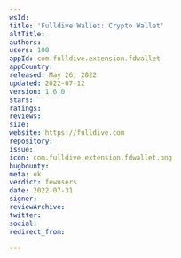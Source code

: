 ```yaml
---
wsId: 
title: 'Fulldive Wallet: Crypto Wallet'
altTitle: 
authors: 
users: 100
appId: com.fulldive.extension.fdwallet
appCountry: 
released: May 26, 2022
updated: 2022-07-12
version: 1.6.0
stars: 
ratings: 
reviews: 
size: 
website: https://fulldive.com
repository: 
issue: 
icon: com.fulldive.extension.fdwallet.png
bugbounty: 
meta: ok
verdict: fewusers
date: 2022-07-31
signer: 
reviewArchive: 
twitter: 
social: 
redirect_from: 

---
```


